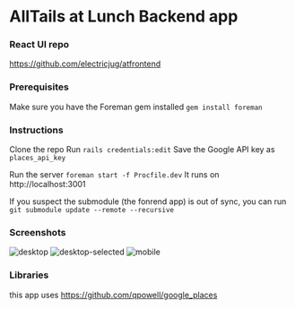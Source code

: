 # AllTails at Lunch Backend app

### React UI repo
https://github.com/electricjug/atfrontend

### Prerequisites
Make sure you have the Foreman gem installed `gem install foreman`

### Instructions
Clone the repo
Run `rails credentials:edit`
Save the Google API key as `places_api_key`

Run the server `foreman start -f Procfile.dev`
It runs on http://localhost:3001

If you suspect the submodule (the fonrend app) is out of sync, you can run
`git submodule update --remote --recursive`

### Screenshots
![desktop](http://www.tuskerette.com/projects/atscreenshots/pizza-desktop.png)
![desktop-selected](http://www.tuskerette.com/projects/atscreenshots/pizza-selected-desktop.png)
![mobile](http://www.tuskerette.com/projects/atscreenshots/pizza-mobile.png)

### Libraries
this app uses
https://github.com/qpowell/google_places

